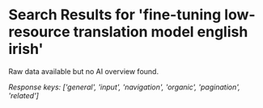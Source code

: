 # Search Results for 'fine-tuning low-resource translation model english irish'

Raw data available but no AI overview found.

*Response keys: ['general', 'input', 'navigation', 'organic', 'pagination', 'related']*